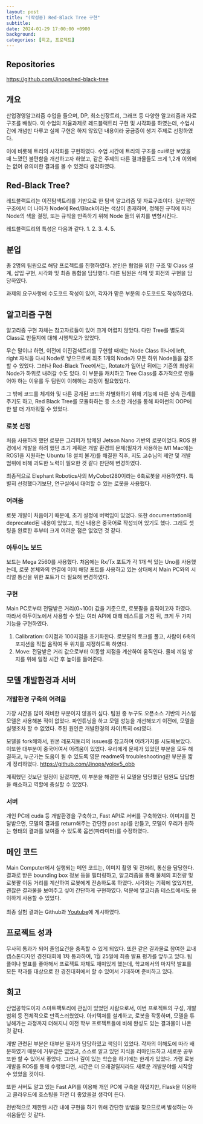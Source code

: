 ```yaml
---
layout: post
title: "(작성중) Red-Black Tree 구현"
subtitle: 
date: 2024-01-29 17:00:00 +0900
background: 
categories: [회고, 프로젝트]
---
```


## Repositories
https://github.com/Jinops/red-black-tree

## 개요
산업경영알고리즘 수업을 들으며, DP, 최소신장트리, 그래프 등 다양한 알고리즘과 자료구조를 배웠다. 이 수업의 자율과제로 레드블랙트리 구현 및 시각화를 하였는데, 수업시간에 개념만 다루고 실제 구현은 하지 않았던 내용이라 궁금증이 생겨 주제로 선정하였다.

이에 비롯해 트리의 시각화를 구현하였다. 수업 시간에 트리의 구조를 cui로만 보았을 때 느꼈던 불편함을 개선하고자 하였고, 같은 주제의 다른 결과물들도 크게 1,2개 이외에는 없어 유의미한 결과를 볼 수 있겠다 생각하였다.

## Red-Black Tree?
레드블랙트리는 이진탐색트리를 기반으로 한 탐색 알고리즘 및 자료구조이다. 일반적인 구조에서 더 나아가 Node에 Red/Black이라는 색상이 존재하며, 정해진 규칙에 따라 Node의 색을 결정, 또는 규칙을 만족하기 위해 Node 들의 위치를 변형시킨다.

레드블랙트리의 특성은 다음과 같다.
1.
2.
3.
4.
5.

## 분업
총 2명의 팀원으로 해당 프로젝트를 진행하였다. 본인은 협업을 위한 구조 및 Class 설계, 삽입 구현, 시각화 및 최종 통합을 담당했다. 다른 팀원은 삭제 및 회전의 구현을 담당하였다.

과제의 요구사항에 수도코드 작성이 있어, 각자가 맡은 부분의 수도코드도 작성하였다.

## 알고리즘 구현
알고리즘 구현 자체는 참고자료들이 있어 크게 어렵지 않았다. 다만 Tree를 별도의 Class로 만들지에 대해 시행착오가 있었다. 

무슨 말이냐 하면, 이전에 이진검색트리를 구현할 때에는 Node Class 하나에 left, right 자식을 다시 Node로 넣으므로써 최초 1개의 Node가 모든 하위 Node들을 참조할 수 있었다. 그러나 Red-Black Tree에서는, Rotate가 일어난 뒤에는 기존의 최상위 Node가 하위로 내려갈 수도 있다. 이 부분을 캐치하고 Tree Class를 추가적으로 만들어야 하는 이유를 두 팀원이 이해하는 과정이 필요했었다.

그 밖에 코드를 체계화 및 다른 공개된 코드와 차별화하기 위해 기능에 따른 상속 관계를 주기도 하고, Red Black Tree를 모듈화하는 등 소소한 개선을 통해 파이썬의 OOP에 한 발 더 가까워질 수 있었다.

### 로봇 선정
처음 사용하려 했던 로봇은 그리퍼가 탑제된 Jetson Nano 기반의 로봇이었다. ROS 환경에서 개발을 하려 했던 초기 계획은 개발 환경의 문제(필자가 사용하는 M1 Mac에는 ROS1을 지원하는 Ubuntu 18 설치 불가)를 해결한 직후, 지도 교수님의 제안 및 개발 범위에 비해 과도한 노력이 필요한 것 같다 판단해 변경하였다.

최종적으로 Elephant Robotics사의 MyCobot280이라는 6축로봇을 사용하였다. 특별히 선정했다기보단, 연구실에서 대여할 수 있는 로봇을 사용했다.

### 어려움
로봇 개발이 처음이기 때문에, 초기 설정에 버벅임이 있었다. 또한 
documentation에 deprecated된 내용이 있었고, 최신 내용은 중국어로 작성되어 있기도 했다. 그래도 셋팅을 완료한 후부터 크게 어려운 점은 없었던 것 같다. 

### 아두이노 보드
보드는 Mega 2560를 사용했다. 처음에는 Rx/Tx 포트가 각 1개 씩 있는 Uno를 사용했는데, 로봇 본체와의 연결에 이미 해당 포트를 사용하고 있는 상태에서 Main PC와의 시리얼 통신을 위한 포트가 더 필요해 변경하였다.

### 구현
Main PC로부터 전달받은 거리(0~100) 값을 기준으로, 로봇팔을 움직이고자 하였다. 따라서 
아두이노에서 사용할 수 있는 여러 API에 대해 테스트를 거친 뒤, 크게 두 가지 기능을 구현하였다.
1. Calibration: 0지점과 100지점을 초기화한다. 로봇팔의 토크를 풀고, 사람이 6축의 포지션을 직접 움직여 두 위치를 지정하도록 하였다.
2. Move: 전달받은 거리 값으로부터 이동할 지점을 계산하여 움직인다. 물체 끼임 방지를 위해 일정 시간 후 높이를 들어준다.

## 모델 개발환경과 서버
### 개발환경 구축의 어려움 
가장 시간을 많이 허비한 부분이지 않을까 싶다. 팀원 중 누구도 오픈소스 기반의 커스텀 모델은 사용해본 적이 없었다. 파인튜닝을 하고 모델 성능을 개선해보기 이전에, 모델을 실행조차 할 수 없었다. 주된 원인은 개발환경의 차이(특히 os)였다.

모델을 fork해와서, 원본 레포지토리의 issues를 참고하며 어려가지를 시도해보았다. 이또한 대부분이 중국어여서 어려움이 있었다. 우리에게 문제가 있었던 부분을 모두 해결하고, 누군가는 도움이 될 수 있도록 영문 readme와 troubleshooting한 부분을 짧게 정리하였다. 
https://github.com/Jinops/yolov5_obb

계획했던 것보단 일정이 밀렸지만, 이 부분을 해결한 뒤 모델을 담당했던 팀원도 답답함을 해소하고 역할에 충실할 수 있었다.

### 서버
개인 PC에 cuda 등 개발환경을 구축하고, Fast API로 서버를 구축하였다. 이미지를 전달받으면, 모델의 결과를 return해주는 간단한 post api를 만들고, 모델이 우리가 원하는 형태의 결과를 보여줄 수 있도록 옵션(파라미터)를 수정하였다.

## 메인 코드
Main Computer에서 실행되는 메인 코드는, 이미지 촬영 및 전처리, 통신을 담당한다. 결과로 받은 bounding box 정보 등을 필터링하고, 알고리즘을 통해 물체의 회전량 및 로봇팔 이동 거리를 계산하여 로봇에게 전송하도록 하였다. 시각화는 기획에 없었지만, 괜찮은 결과물을 보여주고 싶어 간단하게 구현하였다. 덕분에 알고리즘 테스트에서도 용이하게 사용할 수 있었다.
<br/><br/>
최종 실험 결과는 Github과 [Youtube](https://youtu.be/UYmC-FVZ9Nw?si=A0M36d8f3CrFivbh)에 게시하였다. 

## 프로젝트 성과
무사히 통과가 되어 졸업요건을 충족할 수 있게 되었다. 또한 같은 결과물로 참여한 교내 캡스톤디자인 경진대회에 1차 통과하여, 1월 25일에 최종 발표 평가를 앞두고 있다. 팀플이나 발표를 좋아해서 프로젝트 자체도 재미있게 했는데, 학교에서의 마지막 발표를 모든 학과를 대상으로 한 경진대회에서 할 수 있어서 기대하며 준비하고 있다. 

## 회고
산업공학도이자 스마트팩토리에 관심이 있었던 사람으로서, 이번 프로젝트의 구성, 개발 범위 등 전체적으로 만족스러웠었다. 아키텍쳐를 설계하고, 로봇을 작동하며, 모델을 튜닝해가는 과정까지 더해지니 이전 학부 프로젝트들에 비해 완성도 있는 결과물이 나온 것 같다.

개발 관련된 부분은 대부분 필자가 담당하였고 책임이 있었다. 각자의 이해도에 따라 배분하였기 때문에 거부감은 없었고, 스스로 알고 있던 지식을 리마인드하고 새로운 공부 또한 할 수 있어서 좋았다. 그러나 깊이 있는 학습을 하기에는 한계가 있었다. 가령 로봇 개발을 ROS를 통해 수행했다면, 시간은 더 오래걸릴지라도 새로운 개발분야를 시작할 수 있었을 것이다. 

또한 서버도 알고 있는 Fast API를 이용해 개인 PC에 구축을 하였지만, Flask을 이용하고 클라우드에 호스팅을 하면 더 좋았을걸 생각이 든다. 

전반적으로 제한된 시간 내에 구현을 하기 위해 간단한 방법을 찾으므로써 발생하는 아쉬움들인 것 같다.
